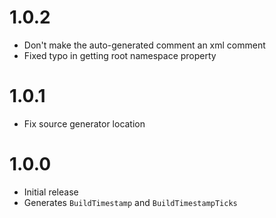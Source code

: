 # 1.0.2

- Don't make the auto-generated comment an xml comment
- Fixed typo in getting root namespace property

# 1.0.1

- Fix source generator location

# 1.0.0

- Initial release
- Generates `BuildTimestamp` and `BuildTimestampTicks`
